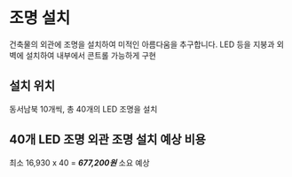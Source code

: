 # 조명 설치

건축물의 외관에 조명을 설치하여 미적인 아름다움을 추구합니다. LED 등을 지붕과 외벽에 설치하여 내부에서 콘트롤 가능하게 구현

## 설치 위치 ##
동서남북 10개씩, 총 40개의 LED 조명을 설치

## 40개 LED 조명 외관 조명 설치 예상 비용
최소 16,930 x 40 = ***677,200원*** 소요 예상



